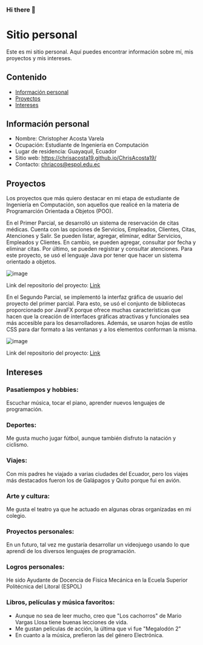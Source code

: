 ### Hi there 👋

<!--
**ChrisAcosta19/ChrisAcosta19** is a ✨ _special_ ✨ repository because its `README.md` (this file) appears on your GitHub profile.

Here are some ideas to get you started:

- 🔭 I’m currently working on ...
- 🌱 I’m currently learning ...
- 👯 I’m looking to collaborate on ...
- 🤔 I’m looking for help with ...
- 💬 Ask me about ...
- 📫 How to reach me: ...
- 😄 Pronouns: ...
- ⚡ Fun fact: ...
-->

# Sitio personal
Este es mi sitio personal. Aquí puedes encontrar información sobre mí, mis
proyectos y mis intereses.
## Contenido
* [Información personal](#información-personal)
* [Proyectos](#proyectos)
* [Intereses](#intereses)
## Información personal
* Nombre: Christopher Acosta Varela
* Ocupación: Estudiante de Ingeniería en Computación
* Lugar de residencia: Guayaquil, Ecuador
* Sitio web: https://chrisacosta19.github.io/ChrisAcosta19/
* Contacto: chriacos@espol.edu.ec
## Proyectos
Los proyectos que más quiero destacar en mi etapa de estudiante de Ingeniería en Computación, son aquellos que realicé en la materia de Programarción Orientada a Objetos (POO).

En el Primer Parcial, se desarrolló un sistema de reservación de citas médicas. Cuenta con las opciones de Servicios, Empleados, Clientes, Citas, Atenciones y Salir.
Se pueden listar, agregar, eliminar, editar Servicios, Empleados y Clientes. En cambio, se pueden agregar, consultar por fecha y eliminar citas. Por último, se pueden registrar y consultar atenciones. Para este proyecto, se usó el lenguaje Java por tener que hacer un sistema orientado a objetos.


![image](https://github.com/ChrisAcosta19/ChrisAcosta19/assets/105894228/b7b03884-deda-4e28-8269-b7b3a218c562)

Link del repositorio del proyecto: [Link](https://github.com/ChrisAcosta19/POO-P2-G04)

En el Segundo Parcial, se implementó la interfaz gráfica de usuario del proyecto del primer parcial. Para esto, se usó el conjunto de bibliotecas proporcionado por JavaFX porque ofrece muchas características que hacen que la creación de interfaces gráficas atractivas y funcionales sea más accesible para los desarrolladores. Además, se usaron hojas de estilo CSS para dar formato a las ventanas y a los elementos conforman la misma.


![image](https://github.com/ChrisAcosta19/ChrisAcosta19/assets/105894228/5782174e-a22c-4f8b-a9d4-b15dd7d13a54)

Link del repositorio del proyecto: [Link](https://github.com/ChrisAcosta19/POO-P2-G04-Parcial2)

## Intereses
### Pasatiempos y hobbies:
Escuchar música, tocar el piano, aprender nuevos lenguajes de programación.
### Deportes:
Me gusta mucho jugar fútbol, aunque también disfruto la natación y ciclismo.
### Viajes:
Con mis padres he viajado a varias ciudades del Ecuador, pero los viajes más destacados fueron los de Galápagos y Quito porque fui en avión.
### Arte y cultura:
Me gusta el teatro ya que he actuado en algunas obras organizadas en mi colegio.
### Proyectos personales:
En un futuro, tal vez me gustaría desarrollar un videojuego usando lo que aprendí de los diversos lenguajes de programación.
### Logros personales:
He sido Ayudante de Docencia de Física Mecánica en la Ecuela Superior Politécnica del Litoral (ESPOL)
### Libros, películas y música favoritos:
- Aunque no sea de leer mucho, creo que "Los cachorros" de Mario Vargas Llosa tiene buenas lecciones de vida.
- Me gustan películas de acción, la última que vi fue "Megalodón 2"
- En cuanto a la música, prefieron las del género Electrónica.
